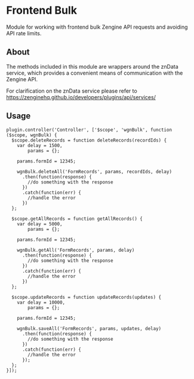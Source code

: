 # Frontend Bulk

Module for working with frontend bulk Zengine API requests and avoiding API 
rate limits.

## About

The methods included in this module are wrappers around the znData service,
which provides a convenient means of communication with the Zengine API.

For clarification on the znData service please refer to https://zenginehq.github.io/developers/plugins/api/services/

## Usage

```shell
plugin.controller('Controller', ['$scope', 'wgnBulk', function ($scope, wgnBulk) {    
  $scope.deleteRecords = function deleteRecords(recordIds) {
    var delay = 1500,
        params = {};
    
    params.formId = 12345;
    
    wgnBulk.deleteAll('FormRecords', params, recordIds, delay)
      .then(function(response) {
        //do something with the response
      })
      .catch(function(err) {
        //handle the error
      })
  };

  $scope.getAllRecords = function getAllRecords() {
    var delay = 5000,
        params = {};

    params.formId = 12345;
    
    wgnBulk.getAll('FormRecords', params, delay)
      .then(function(response) {
        //do something with the response
      })
      .catch(function(err) {
        //handle the error
      })
  };

  $scope.updateRecords = function updateRecords(updates) {
    var delay = 10000,
        params = {};

    params.formId = 12345;

    wgnBulk.saveAll('FormRecords', params, updates, delay)
      .then(function(response) {
        //do something with the response
      })
      .catch(function(err) {
        //handle the error
      });
  };
}]);
```
